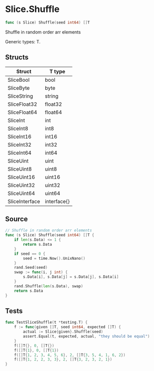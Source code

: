 # Slice.Shuffle

```go
func (s Slice) Shuffle(seed int64) []T
```

Shuffle in random order arr elements

Generic types: T.

## Structs

| Struct | T type |
| ------ | ------ |
| SliceBool | bool |
| SliceByte | byte |
| SliceString | string |
| SliceFloat32 | float32 |
| SliceFloat64 | float64 |
| SliceInt | int |
| SliceInt8 | int8 |
| SliceInt16 | int16 |
| SliceInt32 | int32 |
| SliceInt64 | int64 |
| SliceUint | uint |
| SliceUint8 | uint8 |
| SliceUint16 | uint16 |
| SliceUint32 | uint32 |
| SliceUint64 | uint64 |
| SliceInterface | interface{} |

## Source

```go
// Shuffle in random order arr elements
func (s Slice) Shuffle(seed int64) []T {
	if len(s.Data) <= 1 {
		return s.Data
	}
	if seed == 0 {
		seed = time.Now().UnixNano()
	}
	rand.Seed(seed)
	swap := func(i, j int) {
		s.Data[i], s.Data[j] = s.Data[j], s.Data[i]
	}
	rand.Shuffle(len(s.Data), swap)
	return s.Data
}
```

## Tests

```go
func TestSliceShuffle(t *testing.T) {
	f := func(given []T, seed int64, expected []T) {
		actual := Slice{given}.Shuffle(seed)
		assert.Equal(t, expected, actual, "they should be equal")
	}
	f([]T{}, 0, []T{})
	f([]T{1}, 0, []T{1})
	f([]T{1, 2, 3, 4, 5, 6}, 2, []T{3, 5, 4, 1, 6, 2})
	f([]T{1, 2, 2, 3, 3}, 2, []T{3, 2, 3, 2, 1})
}
```